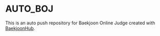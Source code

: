 # AUTO_BOJ
This is an auto push repository for Baekjoon Online Judge created with [BaekjoonHub](https://github.com/BaekjoonHub/BaekjoonHub).
